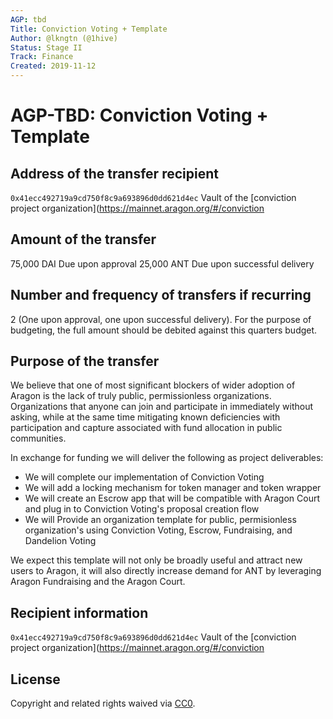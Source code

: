 ```yaml
---
AGP: tbd
Title: Conviction Voting + Template
Author: @lkngtn (@1hive)
Status: Stage II
Track: Finance
Created: 2019-11-12
---
```


# **AGP-TBD: Conviction Voting + Template**

## **Address of the transfer recipient**

 `0x41ecc492719a9cd750f8c9a693896d0dd621d4ec` Vault of the [conviction project organization](https://mainnet.aragon.org/#/conviction

## **Amount of the transfer**

75,000 DAI Due upon approval
25,000 ANT Due upon successful delivery

## **Number and frequency of transfers if recurring**

2 (One upon approval, one upon successful delivery).
For the purpose of budgeting, the full amount should be debited against this quarters budget.

## **Purpose of the transfer**

We believe that one of most significant blockers of wider adoption of Aragon is the lack of truly public, permissionless organizations. Organizations that anyone can join and participate in immediately without asking, while at the same time mitigating known deficiencies with participation and capture associated with fund allocation in public communities.

In exchange for funding we will deliver the following as project deliverables:
* We will complete our implementation of Conviction Voting
* We will add a locking mechanism for token manager and token wrapper
* We will create an Escrow app that will be compatible with Aragon Court and plug in to Conviction Voting's proposal creation flow
* We will Provide an organization template for public, permisionless organization's using Conviction Voting, Escrow, Fundraising, and Dandelion Voting

We expect this template will not only be broadly useful and attract new users to Aragon, it will also directly increase demand for ANT by leveraging Aragon Fundraising and the Aragon Court.  

## **Recipient information**

 `0x41ecc492719a9cd750f8c9a693896d0dd621d4ec` Vault of the [conviction project organization](https://mainnet.aragon.org/#/conviction

## **License**

Copyright and related rights waived via [CC0](https://creativecommons.org/publicdomain/zero/1.0/).
